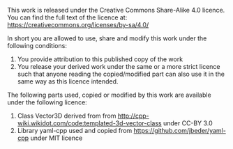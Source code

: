 This work is released under the Creative Commons Share-Alike 4.0 licence.
You can find the full text of the licence at:
https://creativecommons.org/licenses/by-sa/4.0/

In short you are allowed to use, share and modify this work under the following conditions:
1. You provide attribution to this published copy of the work
2. You release your derived work under the same or a more strict licence such that anyone reading the copied/modified part can also use it in the same way as this licence intended.

The following parts used, copied or modified by this work are available under the following licence:
1. Class Vector3D derived from from http://cpp-wiki.wikidot.com/code:templated-3d-vector-class under CC-BY 3.0
2. Library yaml-cpp used and copied from https://github.com/jbeder/yaml-cpp under MIT licence